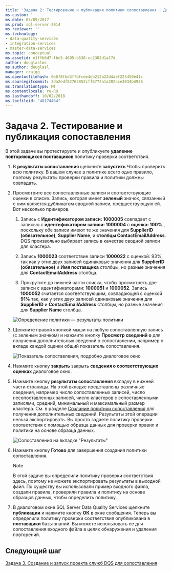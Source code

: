 ```yaml
---
title: 'Задача 2: Тестирование и публикация политики сопоставления | Документация Майкрософт'
ms.custom: ''
ms.date: 03/09/2017
ms.prod: sql-server-2014
ms.reviewer: ''
ms.technology:
- data-quality-services
- integration-services
- master-data-services
ms.topic: conceptual
ms.assetid: e1ffb6d7-fbc5-4695-b538-cc2302d1a17d
author: douglaslms
ms.author: douglasl
manager: craigg
ms.openlocfilehash: 0e6f8fbd3ffbfcee4db212a22d4aef223450e41c
ms.sourcegitcommit: 3da2edf82763852cff6772a1a282ace3034b4936
ms.translationtype: MT
ms.contentlocale: ru-RU
ms.lasthandoff: 10/02/2018
ms.locfileid: "48174464"
---
```

# <a name="task-2-testing-and-publishing-the-matching-policy"></a>Задача 2. Тестирование и публикация сопоставления
  В этой задаче вы протестируете и опубликуете **удаление повторяющихся поставщиков** политику проверки соответствия.  
  
1.  В **результаты сопоставления** щелкните **запустить** Чтобы проверить всю политику. В вашем случае в политике всего одно правило, поэтому результаты проверки правила и политики должны совпадать.  
  
2.  Просмотрите все сопоставленные записи и соответствующие оценки в списке. Запись, которая имеет **зеленый** значок, связанный с ним является дубликатом сводной записи, предшествующую ей. Вот несколько примеров.  
  
    1.  Запись с **Идентификатором записи: 1000005** совпадает с записью с **идентификатором записи: 1000004** с **оценка: 100%** , поскольку обе записи имеют те же значения для **SupplierID (обязательное)**, **Supplier Name**, и **столбцы ContactEmailAddress**. DQS произвольно выбирает запись в качестве сводной записи для кластера.  
  
    2.  Запись **1000023** соответствие записи **1000022** с оценкой: 93%, так как у этих двух записей одинаковые значения для **SupplierID (обязательное)** и  **Имя поставщика** столбцы, но разные значения для **ContactEmailAddress** столбца.  
  
    3.  Прокрутите до нижней части списка, чтобы просмотреть две записи с идентификаторами: **1000051** и **1000052**. Запись **1000052** считается соответствующим, совпадающей с оценкой **91%** так, как у этих двух записей одинаковые значения для **SupplierID** и  **ContactEmailAddress** столбцы, но разные значения для **Supplier Name** столбца.  
  
     ![Определение политики — результаты политики](../../2014/tutorials/media/et-testingandpublishingthematchingpolicy-01.jpg "Определение политики — результаты политики")  
  
3.  Щелкните правой кнопкой мыши на любую сопоставленную запись (с зеленым значком) и нажмите кнопку **Просмотр сведений о** для получения дополнительных сведений о сопоставлении, например о вкладе каждой оценки общий показатель сопоставления.  
  
     ![Показатель сопоставления, подробно диалоговое окно](../../2014/tutorials/media/et-testingandpublishingthematchingpolicy-02.jpg "показатель сопоставления диалоговое окно \"Сведения\"")  
  
4.  Нажмите кнопку **закрыть** закрыть **сведения о соответствующих оценках** диалоговое окно.  
  
5.  Нажмите кнопку **результаты сопоставления** вкладку в нижней части страницы. На этой вкладке представлены различные сведения, например число сопоставленных записей, число несопоставленных записей, число кластеров с сопоставленными записями, средний, минимальный и максимальный размер кластера. См. в разделе [Создание политики сопоставления](http://msdn.microsoft.com/library/hh270290.aspx) для получения дополнительных сведений. Результаты этой операции нельзя экспортировать. Вы просто задаете политику проверки соответствия с помощью образца данных для проверки правил и политики на основе образца данных.  
  
     ![Сопоставления на вкладке "Результаты"](../../2014/tutorials/media/et-testingandpublishingthematchingpolicy-03.jpg "сопоставления вкладка «результаты»")  
  
6.  Нажмите кнопку **Готово** для завершения создания политики сопоставления.  
  
    > [!NOTE]  
    >  В этой задаче вы определили политику проверки соответствия здесь, поэтому не можете экспортировать результаты в выходной файл. По существу вы использовали пример входного файла, создали правила, проверили правила и политику на основе образцов данных, чтобы определить политику.  
  
7.  В диалоговом окне SQL Server Data Quality Services щелкните **публикации** и нажмите кнопку **ОК** в окне сообщения. Теперь вы определили политику проверки соответствия опубликована в **поставщики** базы знаний. Вы можете использовать ее для сопоставления входного файла в целях обнаружения и удаления повторений.  
  
## <a name="next-step"></a>Следующий шаг  
 [Задача 3. Создание и запуск проекта служб DQS для сопоставления](../../2014/tutorials/task-3-creating-and-running-a-data-quality-project-for-matching.md)  
  
  
